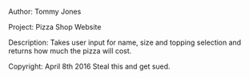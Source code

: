 Author: Tommy Jones

Project: Pizza Shop Website

Description: Takes user input for name, size and topping selection and returns how much the pizza will cost.

Copyright: April 8th 2016
  Steal this and get sued.
